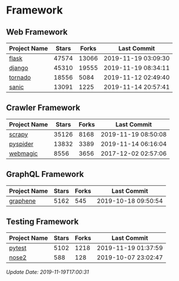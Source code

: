 # Framework

## Web Framework

| Project Name | Stars | Forks | Last Commit |
| ------------ | ----- | ----- | ----------- |
| [flask](https://github.com/pallets/flask) | 47574 | 13066 | 2019-11-19 03:09:30 |
| [django](https://github.com/django/django) | 45310 | 19555 | 2019-11-19 08:34:11 |
| [tornado](https://github.com/tornadoweb/tornado) | 18556 | 5084 | 2019-11-12 02:49:40 |
| [sanic](https://github.com/huge-success/sanic) | 13091 | 1225 | 2019-11-14 20:57:41 |

## Crawler Framework

| Project Name | Stars | Forks | Last Commit |
| ------------ | ----- | ----- | ----------- |
| [scrapy](https://github.com/scrapy/scrapy) | 35126 | 8168 | 2019-11-19 08:50:08 |
| [pyspider](https://github.com/binux/pyspider) | 13832 | 3389 | 2019-11-14 06:16:04 |
| [webmagic](https://github.com/code4craft/webmagic) | 8556 | 3656 | 2017-12-02 02:57:06 |

## GraphQL Framework

| Project Name | Stars | Forks | Last Commit |
| ------------ | ----- | ----- | ----------- |
| [graphene](https://github.com/graphql-python/graphene) | 5162 | 545 | 2019-10-18 09:50:54 |

## Testing Framework

| Project Name | Stars | Forks | Last Commit |
| ------------ | ----- | ----- | ----------- |
| [pytest](https://github.com/pytest-dev/pytest) | 5102 | 1218 | 2019-11-19 01:37:59 |
| [nose2](https://github.com/nose-devs/nose2) | 588 | 128 | 2019-10-07 23:02:47 |

*Update Date: 2019-11-19T17:00:31*
